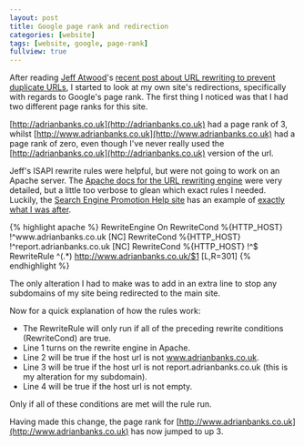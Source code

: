```yaml
---
layout: post
title: Google page rank and redirection
categories: [website]
tags: [website, google, page-rank]
fullview: true
---
```


After reading [Jeff Atwood](http://www.codinghorror.com)'s [recent post about URL rewriting to prevent duplicate URLs](http://www.codinghorror.com/blog/archives/000797.html), I started to look at my own site's redirections, specifically with regards to Google's page rank. The first thing I noticed was that I had two different page ranks for this site.

[http://adrianbanks.co.uk](http://adrianbanks.co.uk) had a page rank of 3, whilst [http://www.adrianbanks.co.uk](http://www.adrianbanks.co.uk) had a page rank of zero, even though I've never really used the [http://adrianbanks.co.uk](http://adrianbanks.co.uk) version of the url.

Jeff's ISAPI rewrite rules were helpful, but were not going to work on an Apache server. The [Apache docs for the URL rewriting engine](http://httpd.apache.org/docs/1.3/mod/mod_rewrite.html) were very detailed, but a little too verbose to glean which exact rules I needed. Luckily, the [Search Engine Promotion Help site](http://www.searchenginepromotionhelp.com) has an example of [exactly what I was after](http://www.searchenginepromotionhelp.com/m/articles/search-engine-problems/domain-redirection.php).

{% highlight apache %}
RewriteEngine On
RewriteCond %{HTTP_HOST} !^www\.adrianbanks\.co\.uk [NC]
RewriteCond %{HTTP_HOST} !^report\.adrianbanks\.co\.uk [NC]
RewriteCond %{HTTP_HOST} !^$
RewriteRule ^(.*) http://www.adrianbanks.co.uk/$1 [L,R=301]
{% endhighlight %}

The only alteration I had to make was to add in an extra line to stop any subdomains of my site being redirected to the main site.

Now for a quick explanation of how the rules work:

- The RewriteRule will only run if all of the preceding rewrite conditions (RewriteCond) are true.
- Line 1 turns on the rewrite engine in Apache.  
- Line 2 will be true if the host url is not www.adrianbanks.co.uk.  
- Line 3 will be true if the host url is not report.adrianbanks.co.uk (this is my alteration for my subdomain).  
- Line 4 will be true if the host url is not empty.

Only if all of these conditions are met will the rule run.

Having made this change, the page rank for [http://www.adrianbanks.co.uk](http://www.adrianbanks.co.uk) has now jumped to up 3.
